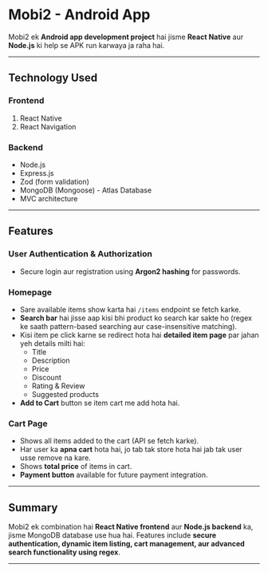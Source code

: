 # Mobi2 - Android App

Mobi2 ek **Android app development project** hai jisme **React Native** aur **Node.js** ki help se APK run karwaya ja raha hai.  

---

## Technology Used

### Frontend
1. React Native  
2. React Navigation  

### Backend
- Node.js  
- Express.js  
- Zod (form validation)  
- MongoDB (Mongoose) - Atlas Database  
- MVC architecture  

---

## Features

### User Authentication & Authorization
- Secure login aur registration using **Argon2 hashing** for passwords.

### Homepage
- Sare available items show karta hai `/items` endpoint se fetch karke.  
- **Search bar** hai jisse aap kisi bhi product ko search kar sakte ho (regex ke saath pattern-based searching aur case-insensitive matching).  
- Kisi item pe click karne se redirect hota hai **detailed item page** par jahan yeh details milti hai:
  - Title  
  - Description  
  - Price  
  - Discount  
  - Rating & Review  
  - Suggested products  
- **Add to Cart** button se item cart me add hota hai.

### Cart Page
- Shows all items added to the cart (API se fetch karke).  
- Har user ka **apna cart** hota hai, jo tab tak store hota hai jab tak user usse remove na kare.  
- Shows **total price** of items in cart.  
- **Payment button** available for future payment integration.

---

## Summary

Mobi2 ek combination hai **React Native frontend** aur **Node.js backend** ka, jisme MongoDB database use hua hai. Features include **secure authentication, dynamic item listing, cart management, aur advanced search functionality using regex**.  

---
